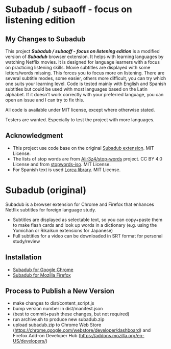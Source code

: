 # Subadub / subaoff - focus on listening edition

## My Changes to Subadub

This project ***Subadub / subaoff - focus on listening edition*** is a modified version of ***Subadub*** browser extension. 
It helps with learning languages by watching Netflix movies. It is designed for language learners with a focus on practicing listening skills. 
Movie subtitles are displayed with some letters/words missing. This forces you to focus more on listening.
There are several subtitle modes, some easier, others more difficult, you can try which one suits your learning level.
Code is tested mainly with English and Spanish subtitles but could be used with most languages based on the Latin alphabet.
If it doesn't work correctly with your preferred language, you can open an issue and I can try to fix this.

All code is available under MIT license, except where otherwise stated.

Testers are wanted. Especially to test the project with more languages.

## Acknowledgment
- This project use code base on the original [Subadub extension](https://github.com/rsimmons/subadub). MIT License.
- The lists of stop words are from [Alir3z4/stop-words](https://github.com/Alir3z4/stop-words) project. CC BY 4.0 License and from [stopwords-iso](https://github.com/stopwords-iso/stopwords-iso). MIT License.
- For Spanish text is used [Lorca library](https://github.com/dmarman/lorca). MIT License.

# Subadub (original)

Subadub is a browser extension for Chrome and Firefox that enhances Netflix subtitles for foreign language study.

- Subtitles are displayed as selectable text, so you can copy+paste them to make flash cards and look up words in a dictionary (e.g. using the Yomichan or Rikaikun extensions for Japanese)
- Full subtitles for a video can be downloaded in SRT format for personal study/review

## Installation

- [Subadub for Google Chrome](https://chrome.google.com/webstore/detail/subadub/jamiekdimmhnnemaaimmdahnahfmfdfk)
- [Subadub for Mozilla Firefox](https://addons.mozilla.org/en-US/firefox/addon/subadub/)

## Process to Publish a New Version

- make changes to dist/content_script.js
- bump version number in dist/manifest.json
- (best to commit+push these changes, but not required)
- run archive.sh to produce new subadub.zip
- upload subadub.zip to Chrome Web Store (https://chrome.google.com/webstore/developer/dashboard) and Firefox Add-on Developer Hub (https://addons.mozilla.org/en-US/developers/)
